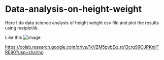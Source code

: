 # Data-analysis-on-height-weight

Here I do data science analysis of height weight csv file and plot the results using matplotlib.

Like this
![image](https://user-images.githubusercontent.com/70687348/139309549-c34174aa-a0d0-4261-b5c3-b899a05eb003.png)


https://colab.research.google.com/drive/1kVZM5pvbEq_ro13crq99OJPKnjlFRE90?usp=sharing
